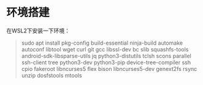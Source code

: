 # 环境搭建
在WSL2下安装一下环境：
> sudo apt install pkg-config build-essential ninja-build automake autoconf libtool
wget curl git gcc libssl-dev bc slib squashfs-tools android-sdk-libsparse-utils jq python3-distutils tclsh scons parallel ssh-client tree
python3-dev python3-pip device-tree-compiler ssh cpio fakeroot libncurses5 flex
bison libncurses5-dev genext2fs rsync unzip dosfstools mtools


